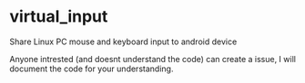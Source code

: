 # virtual_input
Share Linux PC mouse and keyboard input to android device

Anyone intrested (and doesnt understand the code) can create a issue,
I will document the code for your understanding.
